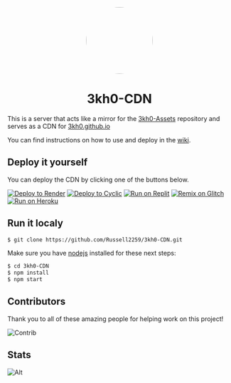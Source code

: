 <p align="center">
<kbd>
<img style="border-radius:50%" height="150px" src="https://raw.githubusercontent.com/3kh0/3kh0.github.io/main/images/logo.png">
</kbd>
</p>
<h1 align="center">3kh0-CDN</h1>

This is a server that acts like a mirror for the [3kh0-Assets](https://github.com/3kh0/3kh0-Assets) repository and serves as a CDN for [3kh0.github.io](https://3kh0.github.io) 

You can find instructions on how to use and deploy in the [wiki](https://github.com/Russell2259/3kh0-CDN/wiki).

## Deploy it yourself
You can deploy the CDN by clicking one of the buttons below.

[![Deploy to Render](https://binbashbanana.github.io/deploy-buttons/buttons/remade/render.svg)](https://render.com/deploy?repo=https://github.com/Russell2259/3kh0-CDN)
[![Deploy to Cyclic](https://binbashbanana.github.io/deploy-buttons/buttons/remade/cyclic.svg)](https://app.cyclic.sh/api/app/deploy/Russell2259/3kh0-CDN)
[![Run on Replit](https://binbashbanana.github.io/deploy-buttons/buttons/remade/replit.svg)](https://replit.com/github/Russell2259/3kh0-CDN)
[![Remix on Glitch](https://binbashbanana.github.io/deploy-buttons/buttons/remade/glitch.svg)](https://glitch.com/edit/#!/import/github/Russell2259/3kh0-CDN)
[![Run on Heroku](https://binbashbanana.github.io/deploy-buttons/buttons/remade/heroku.svg)](https://heroku.com/deploy?template=https://github.com/Russell2259/3kh0-CDN)

## Run it localy
```bash
$ git clone https://github.com/Russell2259/3kh0-CDN.git
```
Make sure you have [nodejs](https://nodejs.org) installed for these next steps:

```bash
$ cd 3kh0-CDN
$ npm install
$ npm start
```

## Contributors
Thank you to all of these amazing people for helping work on this project!

![Contrib](https://contrib.rocks/image?repo=Russell2259/3kh0-CDN#)

## Stats
![Alt](https://repobeats.axiom.co/api/embed/1f9990fe724717415f429764390e1a7705348293.svg "Repobeats analytics image")
